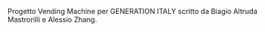 Progetto Vending Machine per GENERATION ITALY
scritto da Biagio Altruda Mastrorilli e Alessio Zhang.
